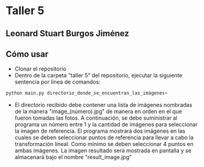 # Taller 5
## Leonard Stuart Burgos Jiménez

## Cómo usar

- Clonar el repositorio
- Dentro de la carpeta "taller 5" del repositorio, ejecutar la siguiente sentencia por línea de comandos:
```sh
python main.py directorio_donde_se_encuentran_las_imágenes>
```

- El directorio recibido debe contener una lista de imágenes nombradas de la manera "image_(número).jpg" de manera
  en orden en el que fueron tomadas las fotos. A continuación, se debe suministrar al programa un número entre 1 y la
  cantidad de imágenes para seleccionar la imagen de referencia. El programa mostrará dos imágenes en las cuales se
  deben seleccionar puntos de referencia para llevar a cabo la transformación lineal. Como mínimo se deben seleccionar 4
  puntos en ambas imágenes. La imagen resultado será mostrada en pantalla y se almacenará bajo el nombre "result_image.jpg"